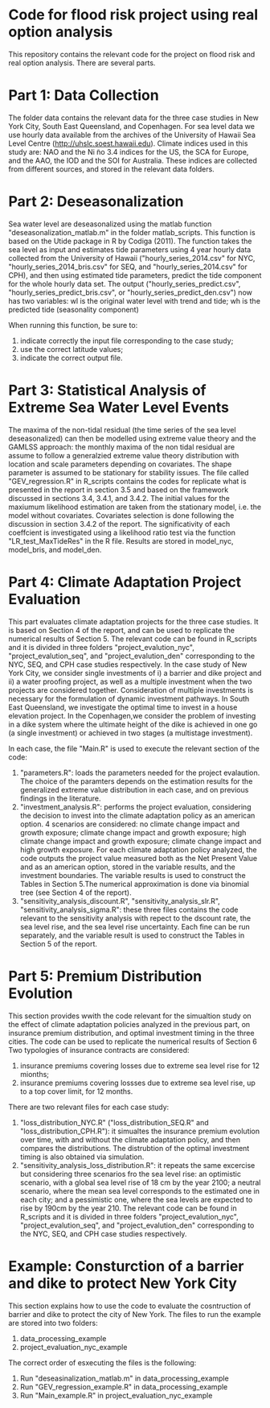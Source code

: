  # Code for flood risk project using real option analysis

 This repository contains the relevant code for the project on flood risk and real option analysis. There are several parts. 

 # Part 1: Data Collection
 The folder data contains the relevant data for the three case studies in New York City, South East Queensland, and Copenhagen. For sea level data we use hourly data available from the archives of the University of Hawaii Sea Level Centre (http://uhslc.soest.hawaii.edu). Climate indices used in this study are:  NAO and the Ni ̃no 3.4 indices for the US, the SCA for Europe, and  the AAO, the IOD and the SOI for Australia. These indices are collected from different sources, and stored in the relevant data folders.

 # Part 2: Deseasonalization

  Sea water level are deseasonalized using the matlab function "deseasonalization_matlab.m" in the folder matlab_scripts. This function is based on the Utide package in R by Codiga (2011). The function takes the sea level as input and estimates tide parameters using 4 year hourly data collected from the University of Hawaii ("hourly_series_2014.csv" for NYC, "hourly_series_2014_bris.csv" for SEQ, and "hourly_series_2014.csv" for CPH), and then using estimated tide parameters, predict the tide component for the whole hourly data set. The output ("hourly_series_predict.csv", "hourly_series_predict_bris.csv", or "hourly_series_predict_den.csv") now has two variables: wl is the original water level with trend and tide; wh is the predicted tide (seasonality component)

  When running this function, be sure to:
  1. indicate correctly the input file corresponding to the case study;
  2. use the correct latitude values;
  3. indicate the correct output file.

  # Part 3: Statistical Analysis of Extreme Sea Water Level Events
  The maxima of the non-tidal residual (the time series of the sea level deseasonalized) can then be modelled using extreme value theory and the GAMLSS approach: the monthly maxima of the non tidal residual are assume to follow a generalzied extreme value theory distribution with location and scale parameters depending on covariates. The shape parameter is assumed to be stationary for stability issues. The file called "GEV_regression.R" in R_scripts contains the codes for replicate what is presented in the report in section 3.5 and based on the framework discussed in sections 3.4, 3.4.1, and 3.4.2. The initial values for the maxiumum likelihood estimation are taken from the stationary model, i.e. the model without covariates. Covariates selection is done following the discussion in section 3.4.2 of the report. The significativity of each coeffcient is investigated using a likelihood ratio test via the function "LR_test_MaxTideRes" in the R file. Results are stored in model_nyc, model_bris, and model_den. 

  # Part 4: Climate Adaptation Project Evaluation
  This part evaluates climate adaptation projects for the three case studies. It is based on Section 4 of the report, and can be used to replicate the numerical results of Section 5. The relevant code can be found in R_scripts and it is divided in three folders "project_evalution_nyc", "project_evalution_seq", and "project_evalution_den" corresponding to the NYC, SEQ, and CPH case studies respectively. In the case study of New York City, we consider single investments of i) a barrier and dike project and ii) a water proofing project, as well as a multiple investment when the two projects are considered together. Consideration of multiple investments is necessary for the formulation of dynamic investment pathways. In South East Queensland, we investigate the optimal time to invest in a house elevation project. In the Copenhagen,we consider the problem of investing in a dike system where the ultimate height of the dike is achieved in one go (a single investment) or achieved in two stages (a multistage investment).

  In each case, the file "Main.R" is used to execute the relevant section of the code:
  1. "parameters.R": loads the parameters needed for the project evalaution. The choice of the paramters depends on the estimation results for the generalized extreme value distribution in each case, and on previous findings in the literature.
  2. "investment_analysis.R": performs the project evaluation, considering the decision to invest into the climate adaptation policy as an american option. 4 scenarios are considered: no climate change impact and growth exposure; climate change impact and growth exposure; high climate change impact and growth exposure; climate change impact and high growth exposure. For each climate adaptation policy analyzed, the code outputs the project value measured both as the Net Present Value and as an american option, stored in the variable results, and the investment boundaries. The variable results is used to construct the Tables in Section 5.The numerical approximation is done via binomial tree (see Section 4 of the report). 
  3. "sensitivity_analysis_discount.R", "sensitivity_analysis_slr.R", "sensitivity_analysis_sigma.R": these three files contains the code relevant to the sensitivity analysis with repect to the dscount rate, the sea level rise, and the sea level rise uncertainty. Each fine can be run separately, and the variable result is used to construct the Tables in Section 5 of the report.

  # Part 5: Premium Distribution Evolution

  This section provides wwith the code relevant for the simualtion study on the effect of climate adaptation
  policies analyzed in the previous part, on insurance premium distribution, and optimal investment timing in the three
  cities. The code can be used to replicate the numerical results of Section 6 Two typologies of insurance contracts are considered:
  1. insurance premiums covering losses due to extreme sea level rise for 12 mionths;
  2. insurance premiums covering lossses due to extreme sea level rise, up to a top cover limit, for 12 months.

  There are two relevant files for each case study:

  1. "loss_distribution_NYC.R" ("loss_distribution_SEQ.R" and "loss_distribution_CPH.R"): it simualtes the insurance premium evolution over time, with and without the climate adaptation policy, and then compares the distributions. The distrubtion of the optimal investment timing is also obtained via simulation.
  2. "sensitivity_analysis_loss_distribution.R": it repeats the same excercise but considering three scenarios fro the sea level rise: an optimistic scenario, with a global sea level rise of 18 cm by the year 2100; a neutral scenario, where the mean sea level corresponds to the estimated one in each city; and a pessimistic one, where the sea levels are expected to rise by 190cm by the year 210. The relevant code can be found in R_scripts and it is divided in three folders "project_evalution_nyc", "project_evalution_seq", and "project_evalution_den" corresponding to the NYC, SEQ, and CPH case studies respectively.

  # Example: Consturction of a barrier and dike to protect New York City
  This section explains how to use the code to evaluate the cosntruction of barrier and dike to protect the city of New York. The files to run the example are stored into two folders:
  1. data_processing_example
  2. project_evaluation_nyc_example

  The correct order of esxecuting the files is the following:
  1. Run "deseasinalization_matlab.m" in data_processing_example
  2. Run "GEV_regression_example.R" in data_processing_example
  3. Run "Main_example.R" in project_evaluation_nyc_example



  
 



  






